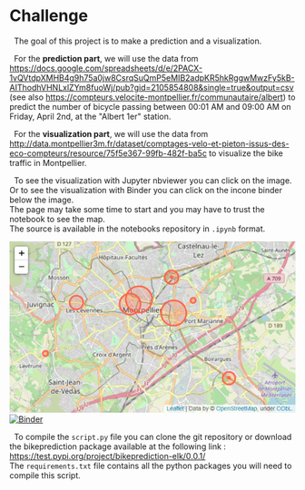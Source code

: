 # Challenge

&nbsp;
The goal of this project is to make a prediction and a visualization.

&nbsp;
For the **prediction part**, we will use the data from https://docs.google.com/spreadsheets/d/e/2PACX-1vQVtdpXMHB4g9h75a0jw8CsrqSuQmP5eMIB2adpKR5hkRggwMwzFy5kB-AIThodhVHNLxlZYm8fuoWj/pub?gid=2105854808&single=true&output=csv (see also https://compteurs.velocite-montpellier.fr/communautaire/albert) to predict the number of bicycle passing between 00:01 AM and 09:00 AM on Friday, April 2nd, at the "Albert 1er" station.

&nbsp;
For the **visualization part**, we will use the data from http://data.montpellier3m.fr/dataset/comptages-velo-et-pieton-issus-des-eco-compteurs/resource/75f5e367-99fb-482f-ba5c to visualize the bike traffic in Montpellier.

&nbsp;
To see the visualization with Jupyter nbviewer you can click on the image.  
Or to see the visualization with Binder you can click on the incone binder below the image.  
The page may take some time to start and you may have to trust the notebook to see the map.   
The source is available in the notebooks repository in `.ipynb` format.

[![](bikeprediction/vis/mymap.png)](https://nbviewer.jupyter.org/github/LauraElKaim/Challenge_prediction/blob/main/notebooks/mymap.ipynb)  
[![Binder](https://mybinder.org/badge_logo.svg)](https://hub.gke2.mybinder.org/user/lauraelkaim-challenge_prediction-3dfd0rt9/notebooks/notebooks/mymap.ipynb?#)

&nbsp;
To compile the `script.py` file you can clone the git repository or download the bikeprediction package available at the following link : https://test.pypi.org/project/bikeprediction-elk/0.0.1/  
The `requirements.txt` file contains all the python packages you will need to compile this script.
